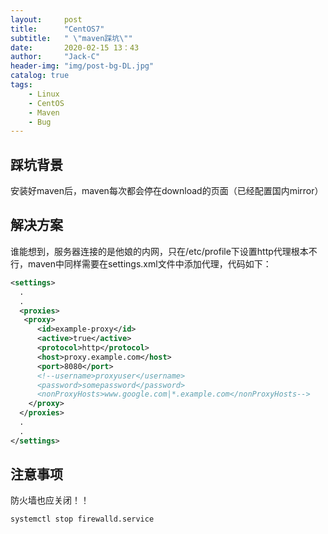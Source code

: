 ```yaml
---
layout:     post
title:      "CentOS7"
subtitle:   " \"maven踩坑\""
date:       2020-02-15 13：43
author:     "Jack-C"
header-img: "img/post-bg-DL.jpg"
catalog: true
tags:
    - Linux
    - CentOS
    - Maven
    - Bug
---
```


## 踩坑背景

安装好maven后，maven每次都会停在download的页面（已经配置国内mirror）

## 解决方案

谁能想到，服务器连接的是他娘的内网，只在/etc/profile下设置http代理根本不行，maven中同样需要在settings.xml文件中添加代理，代码如下：

```xml
<settings>
  .
  .
  <proxies>
   <proxy>
      <id>example-proxy</id>
      <active>true</active>
      <protocol>http</protocol>
      <host>proxy.example.com</host>
      <port>8080</port>
      <!--username>proxyuser</username>
      <password>somepassword</password>
      <nonProxyHosts>www.google.com|*.example.com</nonProxyHosts-->
    </proxy>
  </proxies>
  .
  .
</settings>
```

## 注意事项

防火墙也应关闭！！

```shell
systemctl stop firewalld.service
```

